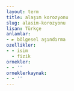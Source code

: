 ```yaml
---
layout: term
title: alaşım korozyonu
slug: alasim-korozyonu
lisan: Türkçe
anlamlar:
- ► bölgesel aşındırma
ozellikler:
- - isim
  - fizik
ornekler:
- - ''
orneklerkaynak:
- - ''
---
```

